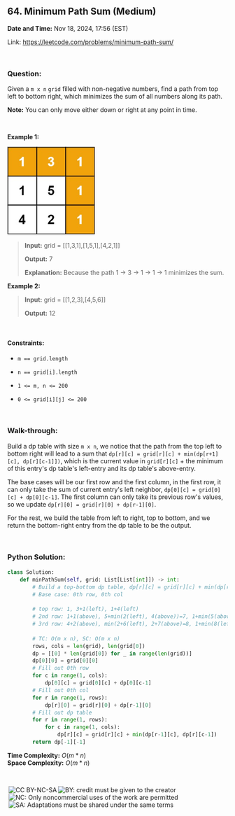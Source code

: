 ## 64. Minimum Path Sum (Medium)
**Date and Time:** Nov 18, 2024, 17:56 (EST)

Link: https://leetcode.com/problems/minimum-path-sum/

<br>

### Question:
Given a `m x n` `grid` filled with non-negative numbers, find a path from top left to bottom right, which minimizes the sum of all numbers along its path.

**Note:** You can only move either down or right at any point in time.

<br>

**Example 1:**

<img src="../images/64.jpg" width=200>

> **Input:** grid = [[1,3,1],[1,5,1],[4,2,1]]
> 
> **Output:** 7
>
> **Explanation:** Because the path 1 → 3 → 1 → 1 → 1 minimizes the sum.

**Example 2:**
> **Input:** grid = [[1,2,3],[4,5,6]]
> 
> **Output:** 12

<br>

#### Constraints:
* `m == grid.length`

* `n == grid[i].length`

* `1 <= m, n <= 200`

* `0 <= grid[i][j] <= 200`

<br>

### Walk-through: 
Build a dp table with size `m x n`, we notice that the path from the top left to bottom right will lead to a sum that `dp[r][c] = grid[r][c] + min(dp[r+1][c], dp[r][c-1]])`, which is the current value in `grid[r][c]` + the minimum of this entry's dp table's left-entry and its dp table's above-entry. 

The base cases will be our first row and the first column, in the first row, it can only take the sum of current entry's left neighbor, `dp[0][c] = grid[0][c] + dp[0][c-1]`. The first column can only take its previous row's values, so we update `dp[r][0] = grid[r][0] + dp[r-1][0]`.

For the rest, we build the table from left to right, top to bottom, and we return the bottom-right entry from the dp table to be the output.

<br>

### Python Solution:
```python
class Solution:
    def minPathSum(self, grid: List[List[int]]) -> int:
        # Build a top-bottom dp table, dp[r][c] = grid[r][c] + min(dp[r][c+1], dp[r-1][c])
        # Base case: 0th row, 0th col

        # top row: 1, 3+1(left), 1+4(left)
        # 2nd row: 1+1(above), 5+min(2(left), 4(above))=7, 1+min(5(above), 7(left))=6
        # 3rd row: 4+2(above), min(2+6(left), 2+7(above)=8, 1+min(8(left), 6(above))=7)

        # TC: O(m x n), SC: O(m x n)
        rows, cols = len(grid), len(grid[0])
        dp = [[0] * len(grid[0]) for _ in range(len(grid))]
        dp[0][0] = grid[0][0]
        # Fill out 0th row
        for c in range(1, cols):
            dp[0][c] = grid[0][c] + dp[0][c-1]
        # Fill out 0th col
        for r in range(1, rows):
            dp[r][0] = grid[r][0] + dp[r-1][0]
        # Fill out dp table
        for r in range(1, rows):
            for c in range(1, cols):
                dp[r][c] = grid[r][c] + min(dp[r-1][c], dp[r][c-1])
        return dp[-1][-1]
```
**Time Complexity:** $O(m * n)$ <br>
**Space Complexity:** $O(m * n)$

<br>

<img style="height:22px!important;margin-left:3px;vertical-align:text-bottom;" src="https://mirrors.creativecommons.org/presskit/icons/cc.svg?ref=chooser-v1" alt="CC BY-NC-SA" title="CC BY-NC-SA"><img style="height:22px!important;margin-left:3px;vertical-align:text-bottom;" src="https://mirrors.creativecommons.org/presskit/icons/by.svg?ref=chooser-v1" alt="BY: credit must be given to the creator" title="BY: credit must be given to the creator"><img style="height:22px!important;margin-left:3px;vertical-align:text-bottom;" src="https://mirrors.creativecommons.org/presskit/icons/nc.svg?ref=chooser-v1" alt="NC: Only noncommercial uses of the work are permitted" title="NC: Only noncommercial uses of the work are permitted"><img style="height:22px!important;margin-left:3px;vertical-align:text-bottom;" src="https://mirrors.creativecommons.org/presskit/icons/sa.svg?ref=chooser-v1" alt="SA: Adaptations must be shared under the same terms" title="SA: Adaptations must be shared under the same terms">